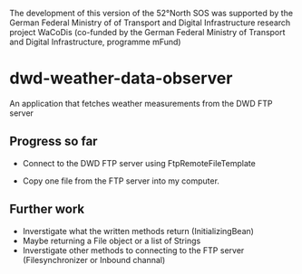 The development of this version of the 52°North SOS was supported by
the German Federal Ministry of of Transport and Digital Infrastructure
research project WaCoDis (co-funded by the German Federal Ministry of
Transport and Digital Infrastructure, programme mFund)

# dwd-weather-data-observer
An application that fetches weather measurements from the DWD FTP server

## Progress so far
+ Connect to the DWD FTP server using FtpRemoteFileTemplate

+ Copy one file from the FTP server into my computer.

## Further work
- Inverstigate what the written methods return (InitializingBean)
- Maybe returning a File object or a list of Strings
- Inverstigate other methods to connecting to the FTP server (Filesynchronizer
  or Inbound channal)
